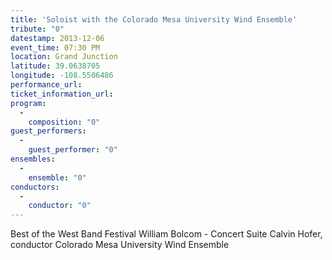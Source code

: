```yaml
---
title: 'Soloist with the Colorado Mesa University Wind Ensemble'
tribute: "0"
datestamp: 2013-12-06
event_time: 07:30 PM
location: Grand Junction
latitude: 39.0638705
longitude: -108.5506486
performance_url: 
ticket_information_url: 
program: 
  -
    composition: "0"
guest_performers: 
  -
    guest_performer: "0"
ensembles: 
  -
    ensemble: "0"
conductors: 
  -
    conductor: "0"
---
```

Best of the West Band Festival
William Bolcom - Concert Suite
Calvin Hofer, conductor
Colorado Mesa University Wind Ensemble